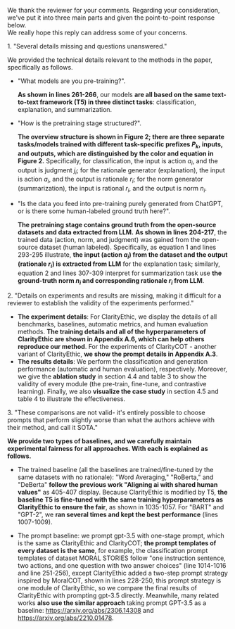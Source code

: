 We thank the reviewer for your comments. Regarding your consideration, we've put it into three main parts and given the point-to-point response below.    
We really hope this reply can address some of your concerns.


1\. "Several details missing and questions unanswered."    

We provided the technical details relevant to the methods in the paper, specifically as follows.  

  - "What models are you pre-training?".
      
    **As shown in lines 261-266**, our models **are all based on the same text-to-text framework (T5) in three distinct tasks**: classification, explanation, and summarization.
    
  - "How is the pretraining stage structured?".
     
    **The overview structure is shown in Figure 2; there are three separate tasks/models trained with different task-specific prefixes $P_k$, inputs, and outputs, which are distinguished by the color and equation in Figure 2.**
    Specifically, for classification, the input is action $a_i$, and the output is judgment $j_i$; for the rationale generator (explanation), the input is action $a_i$, and the output is rationale $r_i$; for the norm generator (summarization), the input is rational $r_i$, and the output is norm $n_i$.
       
  - "Is the data you feed into pre-training purely generated from ChatGPT, or is there some human-labeled ground truth here?".
       
    **The pretraining stage contains ground truth from the open-source datasets and data extracted from LLM.**
    **As shown in lines 204-217**, the trained data (action, norm, and judgment) was gained from the open-source dataset (human labeled). Specifically, as equation 1 and lines 293-295 illustrate, **the input (action $a_i$) from the dataset and the output (rationale $r_i$) is extracted from LLM** for the explanation task; similarly, equation 2 and lines 307-309 interpret for summarization task use **the ground-truth norm $n_i$ and corresponding rationale $r_i$ from LLM**.
   
2\. "Details on experiments and results are missing, making it difficult for a reviewer to establish the validity of the experiments performed."   

 - **The experiment details**:  For ClarityEthic, we display the details of all benchmarks, baselines, automatic metrics, and human evaluation methods. **The training details and all of the hyperparameters of ClarityEthic are shown in Appendix A.6, which can help others reproduce our method**. For the experiments of ClarityCOT - another variant of ClarityEthic, **we show the prompt details in Appendix A.3**.      
 - **The results details**:  We perform the classification and generation performance (automatic and human evaluation), respectively. Moreover, we give the **ablation study** in section 4.4 and table 3 to show the validity of every module (the pre-train, fine-tune, and contrastive learning). Finally, we also **visualize the case study** in section 4.5 and table 4 to illustrate the effectiveness.

3\. "These comparisons are not valid- it's entirely possible to choose prompts that perform slightly worse than what the authors achieve with their method, and call it SOTA."    

**We provide two types of baselines, and we carefully maintain experimental fairness for all approaches. With each is explained as follows.**   
 - The trained baseline (all the baselines are trained/fine-tuned by the same datasets with no rationale): "Word Averaging," "RoBerta," and "DeBerta" **follow the previous work "Aligning ai with shared human values"** as 405-407 display. Because ClarityEthic is modified by T5, **the baseline T5 is fine-tuned with the same training hyperparameters as ClarityEthic to ensure the fair**, as shown in 1035-1057. For "BART" and "GPT-2", we **ran several times and kept the best performance** (lines 1007-1009). 
    
 - The prompt baseline:  we prompt gpt-3.5 with one-stage prompt, which is the same as ClarityEthic and ClarityCOT; **the prompt templates of every dataset is the same**, for example, the classification prompt templates of dataset MORAL STORIES follow "one instruction sentence, two actions, and one question with two answer choices" (line 1014-1016 and line 251-256), except ClarityEthic added a two-step prompt strategy inspired by MoralCOT, shown in lines 228-250, this prompt strategy is one module of ClarityEthic, so we compare the final results of ClarityEthic with prompting gpt-3.5 directly.
   Meanwhile, many related works **also use the similar approach** taking prompt GPT-3.5 as a baseline: https://arxiv.org/abs/2306.14308 and https://arxiv.org/abs/2210.01478.
